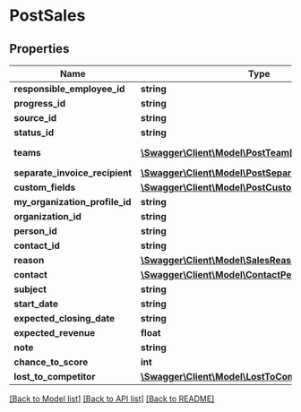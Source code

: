 # PostSales

## Properties

 Name                           | Type                                                                                      | Description   | Notes      
--------------------------------|-------------------------------------------------------------------------------------------|---------------|------------
 **responsible_employee_id**    | **string**                                                                                |               | [optional] 
 **progress_id**                | **string**                                                                                |               | [optional] 
 **source_id**                  | **string**                                                                                |               | [optional] 
 **status_id**                  | **string**                                                                                |               | [optional] 
 **teams**                      | [**\Swagger\Client\Model\PostTeam[]**](PostTeam.md)                                       | See /hrm/team | [optional] 
 **separate_invoice_recipient** | [**\Swagger\Client\Model\PostSeparateInvoiceRecipient**](PostSeparateInvoiceRecipient.md) |               | [optional] 
 **custom_fields**              | [**\Swagger\Client\Model\PostCustomFieldValue[]**](PostCustomFieldValue.md)               |               | [optional] 
 **my_organization_profile_id** | **string**                                                                                |               | [optional] 
 **organization_id**            | **string**                                                                                |               | [optional] 
 **person_id**                  | **string**                                                                                |               | [optional] 
 **contact_id**                 | **string**                                                                                |               | [optional] 
 **reason**                     | [**\Swagger\Client\Model\SalesReason**](SalesReason.md)                                   |               | [optional] 
 **contact**                    | [**\Swagger\Client\Model\ContactPerson**](ContactPerson.md)                               |               | [optional] 
 **subject**                    | **string**                                                                                |               | [optional] 
 **start_date**                 | **string**                                                                                |               | [optional] 
 **expected_closing_date**      | **string**                                                                                |               | [optional] 
 **expected_revenue**           | **float**                                                                                 |               | [optional] 
 **note**                       | **string**                                                                                |               | [optional] 
 **chance_to_score**            | **int**                                                                                   |               | [optional] 
 **lost_to_competitor**         | [**\Swagger\Client\Model\LostToCompetitor**](LostToCompetitor.md)                         |               | [optional] 

[[Back to Model list]](../README.md#documentation-for-models) [[Back to API list]](../README.md#documentation-for-api-endpoints) [[Back to README]](../README.md)


